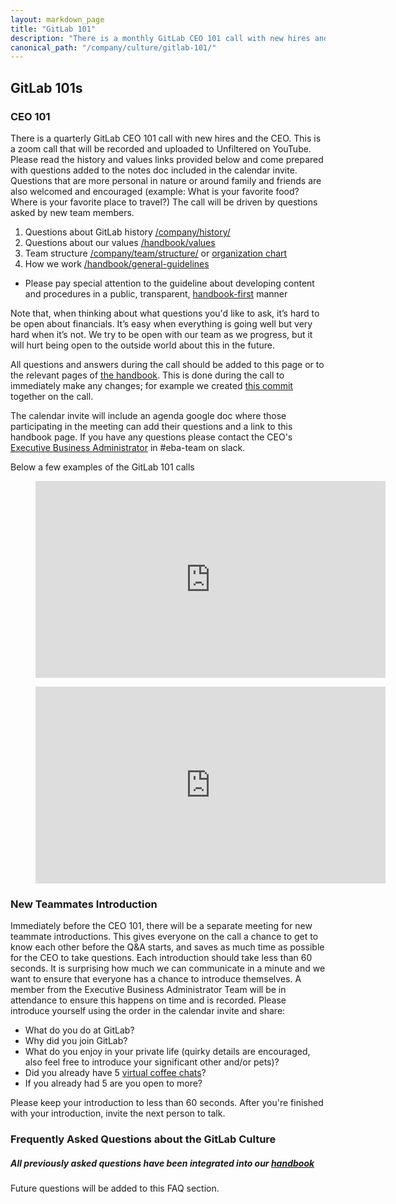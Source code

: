 ```yaml
---
layout: markdown_page
title: "GitLab 101"
description: "There is a monthly GitLab CEO 101 call with new hires and the CEO. This is a zoom call that will be a public stream to YouTube."
canonical_path: "/company/culture/gitlab-101/"
---
```


## GitLab 101s

### CEO 101

There is a quarterly GitLab CEO 101 call with new hires and the CEO. This is a zoom call that will be recorded and uploaded to Unfiltered on YouTube. Please read the history and values links provided below and come prepared with questions added to the notes doc included in the calendar invite. Questions that are more personal in nature or around family and friends are also welcomed and encouraged (example: What is your favorite food? Where is your favorite place to travel?) The call will be driven by questions asked by new team members. 

1. Questions about GitLab history [/company/history/](/company/history/)
1. Questions about our values [/handbook/values](/handbook/values/)
1. Team structure [/company/team/structure/](/company/team/structure/) or [organization chart](/company/team/org-chart)
1. How we work [/handbook/general-guidelines](/handbook/general-guidelines)
  - Please pay special attention to the guideline about developing content and procedures in a public, transparent, [handbook-first](/handbook/general-guidelines/#handbook-first) manner

Note that, when thinking about what questions you'd like to ask, it’s hard to be open about financials. It’s easy when everything is going well but very hard when it’s not. We try to be open with our team as we progress, but it will hurt being open to the outside world about this in the future.

All questions and answers during the call should be added to this page or to the relevant pages of [the handbook](/handbook/). This is done during the call to immediately make any changes; for example we created [this commit](https://gitlab.com/gitlab-com/www-gitlab-com/commit/8cf1b0117dce5439f61e207315f75db96c917056) together on the call.

The calendar invite will include an agenda google doc where those participating in the meeting can add their questions and a link to this handbook page. If you have any questions please contact the CEO's [Executive Business Administrator](/handbook/eba/#executive-business-administrator-team) in #eba-team on slack.

Below a few examples of the GitLab 101 calls

<figure class="video_container">
  <iframe width="560" height="315" src="https://youtube.com/embed/YovTmwsMrQo" frameborder="0" allowfullscreen="true"> </iframe>
</figure>


<figure class="video_container">
  <iframe width="560" height="315" src="https://www.youtube.com/embed/FALTpdV6dsw" frameborder="0" allowfullscreen></iframe>
</figure>


### New Teammates Introduction

Immediately before the CEO 101, there will be a separate meeting for new teammate introductions. This gives everyone on the call a chance to get to know each other before the Q&A starts, and saves as much time as possible for the CEO to take questions. Each introduction should take less than 60 seconds. It is surprising how much we can communicate in a minute and we want to ensure that everyone has a chance to introduce themselves. A member from the Executive Business Administrator Team will be in attendance to ensure this happens on time and is recorded. Please introduce yourself using the order in the calendar invite and share:

  - What do you do at GitLab?
  - Why did you join GitLab?
  - What do you enjoy in your private life (quirky details are encouraged, also feel free to introduce your significant other and/or pets)?
  - Did you already have 5 [virtual coffee chats](/company/culture/all-remote/tips/)?
  - If you already had 5 are you open to more?

Please keep your introduction to less than 60 seconds. After you're finished with your introduction, invite the next person to talk.



### Frequently Asked Questions about the GitLab Culture

##### All previously asked questions have been integrated into our [handbook](/handbook/)

Future questions will be added to this FAQ section.
